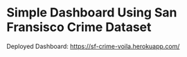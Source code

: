 # Simple Dashboard Using San Fransisco Crime Dataset


Deployed Dashboard: https://sf-crime-voila.herokuapp.com/
